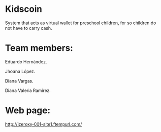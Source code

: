 # Kidscoin
System that acts as virtual wallet for preschool children, for so children do not have
to carry cash.

# Team members:

Eduardo Hernández.

Jhoana López.

Diana Vargas.

Diana Valeria Ramírez.

# Web page:
http://izeroxy-001-site1.ftempurl.com/

